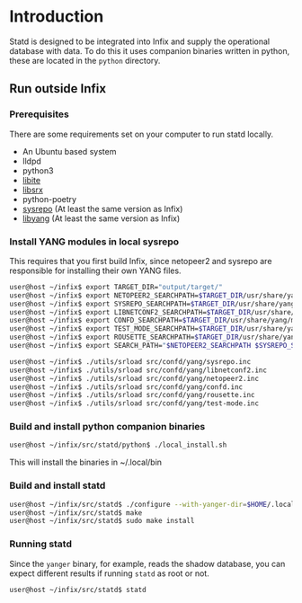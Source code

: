 # Introduction
Statd is designed to be integrated into Infix and supply the operational
database with data. To do this it uses companion binaries written in
python, these are located in the `python` directory.


## Run outside Infix
### Prerequisites
There are some requirements set on your computer to run statd locally.

 - An Ubuntu based system
 - lldpd
 - python3
 - [libite](https://github.com/troglobit/libite)
 - [libsrx](https://github.com/kernelkit/infix/tree/main/src/libsrx)
 - python-poetry
 - [sysrepo](https://github.com/sysrepo/sysrepo) (At least the same version as Infix)
 - [libyang](https://github.com/CESNET/libyang) (At least the same version as Infix)


### Install YANG modules in local sysrepo
This requires that you first build Infix, since netopeer2 and sysrepo are responsible
for installing their own YANG files.

```bash
user@host ~/infix$ export TARGET_DIR="output/target/"
user@host ~/infix$ export NETOPEER2_SEARCHPATH=$TARGET_DIR/usr/share/yang/modules/netopeer2/
user@host ~/infix$ export SYSREPO_SEARCHPATH=$TARGET_DIR/usr/share/yang/modules/sysrepo/
user@host ~/infix$ export LIBNETCONF2_SEARCHPATH=$TARGET_DIR/usr/share/yang/modules/libnetconf2/
user@host ~/infix$ export CONFD_SEARCHPATH=$TARGET_DIR/usr/share/yang/modules/confd/
user@host ~/infix$ export TEST_MODE_SEARCHPATH=$TARGET_DIR/usr/share/yang/modules/test-mode/
user@host ~/infix$ export ROUSETTE_SEARCHPATH=$TARGET_DIR/usr/share/yang/modules/rousette/
user@host ~/infix$ export SEARCH_PATH="$NETOPEER2_SEARCHPATH $SYSREPO_SEARCHPATH $LIBNETCONF2_SEARCHPATH $CONFD_SEARCHPATH $TEST_MODE_SEARCHPATH $ROUSETTE_SEARCHPATH"

user@host ~/infix$ ./utils/srload src/confd/yang/sysrepo.inc
user@host ~/infix$ ./utils/srload src/confd/yang/libnetconf2.inc
user@host ~/infix$ ./utils/srload src/confd/yang/netopeer2.inc
user@host ~/infix$ ./utils/srload src/confd/yang/confd.inc
user@host ~/infix$ ./utils/srload src/confd/yang/rousette.inc
user@host ~/infix$ ./utils/srload src/confd/yang/test-mode.inc
```

### Build and install python companion binaries
```bash
user@host ~/infix/src/statd/python$ ./local_install.sh
```
This will install the binaries in ~/.local/bin

### Build and install statd

```bash
user@host ~/infix/src/statd$ ./configure --with-yanger-dir=$HOME/.local/bin
user@host ~/infix/src/statd$ make
user@host ~/infix/src/statd$ sudo make install
```

### Running statd
Since the `yanger` binary, for example, reads the shadow database, you
can expect different results if running `statd` as root or not.
```bash
user@host ~/infix/src/statd$ statd
```
